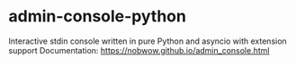 # admin-console-python
Interactive stdin console written in pure Python and asyncio with extension support
Documentation: https://nobwow.github.io/admin_console.html
